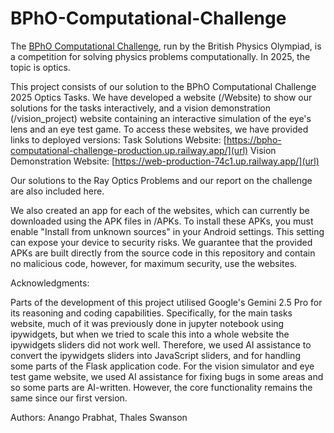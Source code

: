 # BPhO-Computational-Challenge
The [BPhO Computational Challenge](https://www.bpho.org.uk/bpho/computational-challenge/), run by the British Physics Olympiad, is a competition for solving physics problems computationally. In 2025, the topic is optics. 


This project consists of our solution to the BPhO Computational Challenge 2025 Optics Tasks. We have developed a website (/Website) to show our solutions for the tasks interactively, and a vision demonstration (/vision_project) website containing an interactive simulation of the eye's lens and an eye test game.
To access these websites, we have provided links to deployed versions:
Task Solutions Website: [https://bpho-computational-challenge-production.up.railway.app/](url)
Vision Demonstration Website: [https://web-production-74c1.up.railway.app/](url)

Our solutions to the Ray Optics Problems and our report on the challenge are also included here.

We also created an app for each of the websites, which can currently be downloaded using the APK files in /APKs. To install these APKs, you must enable "Install from unknown sources" in your Android settings. This setting can expose your device to security risks. We guarantee that the provided APKs are built directly from the source code in this repository and contain no malicious code, however, for maximum security, use the websites.

Acknowledgments:

Parts of the development of this project utilised Google's Gemini 2.5 Pro for its reasoning and coding capabilities. Specifically, for the main tasks website, much of it was previously done in jupyter notebook using ipywidgets, but when we tried to scale this into a whole website the ipywidgets sliders did not work well. Therefore, we used AI assistance to convert the ipywidgets sliders into JavaScript sliders, and for handling some parts of the Flask application code. For the vision simulator and eye test game website, we used AI assistance for fixing bugs in some areas and so some parts are AI-written. However, the core functionality remains the same since our first version. 

Authors: Anango Prabhat, Thales Swanson
